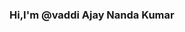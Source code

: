 ### Hi,I'm @vaddi Ajay Nanda Kumar

<!--
**Ajaynandakumar/Ajaynandakumar** is a ✨ _special_ ✨ repository because its `README.md` (this file) appears on your GitHub profile.

Here are some ideas to get you started:

- 🔭 I’m currently working on front end development projects.
- 🌱 I’m currently learning java/python full stack development in kodnest technologies in Banglore.
- 👯 I’m looking to collaborate on  html,css,javascript and sql projects.
- 📫 How to reach me:ajaynandavaddi@gmail.com
-->
